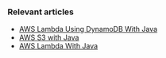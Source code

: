 ### Relevant articles

- [AWS Lambda Using DynamoDB With Java](http://www.baeldung.com/aws-lambda-dynamodb-java)
- [AWS S3 with Java](http://www.baeldung.com/aws-s3-java)
- [AWS Lambda With Java](http://www.baeldung.com/java-aws-lambda)
